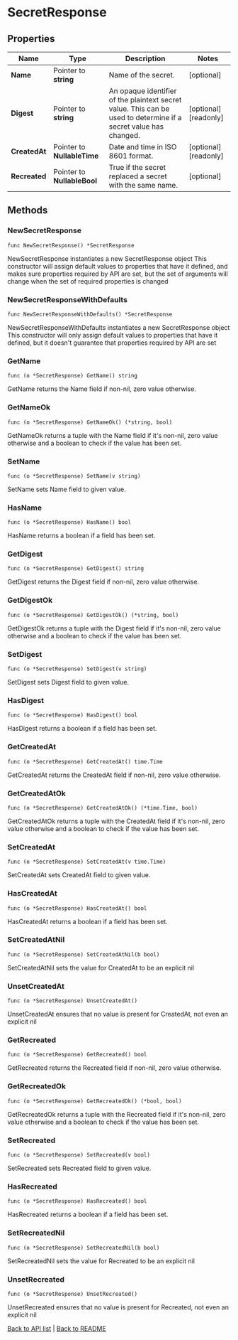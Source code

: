 # SecretResponse

## Properties

Name | Type | Description | Notes
------------ | ------------- | ------------- | -------------
**Name** | Pointer to **string** | Name of the secret. | [optional] 
**Digest** | Pointer to **string** | An opaque identifier of the plaintext secret value. This can be used to determine if a secret value has changed. | [optional] [readonly] 
**CreatedAt** | Pointer to **NullableTime** | Date and time in ISO 8601 format. | [optional] [readonly] 
**Recreated** | Pointer to **NullableBool** | True if the secret replaced a secret with the same name. | [optional] 

## Methods

### NewSecretResponse

`func NewSecretResponse() *SecretResponse`

NewSecretResponse instantiates a new SecretResponse object
This constructor will assign default values to properties that have it defined,
and makes sure properties required by API are set, but the set of arguments
will change when the set of required properties is changed

### NewSecretResponseWithDefaults

`func NewSecretResponseWithDefaults() *SecretResponse`

NewSecretResponseWithDefaults instantiates a new SecretResponse object
This constructor will only assign default values to properties that have it defined,
but it doesn't guarantee that properties required by API are set

### GetName

`func (o *SecretResponse) GetName() string`

GetName returns the Name field if non-nil, zero value otherwise.

### GetNameOk

`func (o *SecretResponse) GetNameOk() (*string, bool)`

GetNameOk returns a tuple with the Name field if it's non-nil, zero value otherwise
and a boolean to check if the value has been set.

### SetName

`func (o *SecretResponse) SetName(v string)`

SetName sets Name field to given value.

### HasName

`func (o *SecretResponse) HasName() bool`

HasName returns a boolean if a field has been set.

### GetDigest

`func (o *SecretResponse) GetDigest() string`

GetDigest returns the Digest field if non-nil, zero value otherwise.

### GetDigestOk

`func (o *SecretResponse) GetDigestOk() (*string, bool)`

GetDigestOk returns a tuple with the Digest field if it's non-nil, zero value otherwise
and a boolean to check if the value has been set.

### SetDigest

`func (o *SecretResponse) SetDigest(v string)`

SetDigest sets Digest field to given value.

### HasDigest

`func (o *SecretResponse) HasDigest() bool`

HasDigest returns a boolean if a field has been set.

### GetCreatedAt

`func (o *SecretResponse) GetCreatedAt() time.Time`

GetCreatedAt returns the CreatedAt field if non-nil, zero value otherwise.

### GetCreatedAtOk

`func (o *SecretResponse) GetCreatedAtOk() (*time.Time, bool)`

GetCreatedAtOk returns a tuple with the CreatedAt field if it's non-nil, zero value otherwise
and a boolean to check if the value has been set.

### SetCreatedAt

`func (o *SecretResponse) SetCreatedAt(v time.Time)`

SetCreatedAt sets CreatedAt field to given value.

### HasCreatedAt

`func (o *SecretResponse) HasCreatedAt() bool`

HasCreatedAt returns a boolean if a field has been set.

### SetCreatedAtNil

`func (o *SecretResponse) SetCreatedAtNil(b bool)`

 SetCreatedAtNil sets the value for CreatedAt to be an explicit nil

### UnsetCreatedAt
`func (o *SecretResponse) UnsetCreatedAt()`

UnsetCreatedAt ensures that no value is present for CreatedAt, not even an explicit nil
### GetRecreated

`func (o *SecretResponse) GetRecreated() bool`

GetRecreated returns the Recreated field if non-nil, zero value otherwise.

### GetRecreatedOk

`func (o *SecretResponse) GetRecreatedOk() (*bool, bool)`

GetRecreatedOk returns a tuple with the Recreated field if it's non-nil, zero value otherwise
and a boolean to check if the value has been set.

### SetRecreated

`func (o *SecretResponse) SetRecreated(v bool)`

SetRecreated sets Recreated field to given value.

### HasRecreated

`func (o *SecretResponse) HasRecreated() bool`

HasRecreated returns a boolean if a field has been set.

### SetRecreatedNil

`func (o *SecretResponse) SetRecreatedNil(b bool)`

 SetRecreatedNil sets the value for Recreated to be an explicit nil

### UnsetRecreated
`func (o *SecretResponse) UnsetRecreated()`

UnsetRecreated ensures that no value is present for Recreated, not even an explicit nil

[Back to API list](../README.md#documentation-for-api-endpoints) | [Back to README](../README.md)


